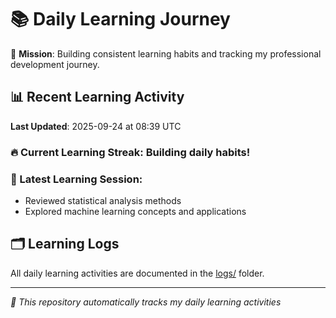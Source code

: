 # 📚 Daily Learning Journey

🎯 **Mission**: Building consistent learning habits and tracking my professional development journey.

## 📊 Recent Learning Activity

**Last Updated**: 2025-09-24 at 08:39 UTC

### 🔥 Current Learning Streak: Building daily habits!

### 📝 Latest Learning Session:
- Reviewed statistical analysis methods
- Explored machine learning concepts and applications

## 🗂️ Learning Logs

All daily learning activities are documented in the [logs/](./logs/) folder.

---
*🤖 This repository automatically tracks my daily learning activities*
